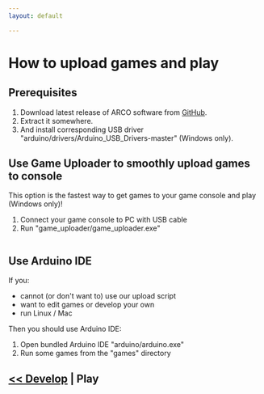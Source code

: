 ```yaml
---
layout: default

---
```


# How to upload games and play

## Prerequisites

1. Download latest release of ARCO software from [GitHub]({{site.github_url}}releases).
2. Extract it somewhere.
2. And install corresponding USB driver "arduino/drivers/Arduino_USB_Drivers-master" (Windows only).

## Use Game Uploader to smoothly upload games to console

This option is the fastest way to get games to your game console and play (Windows only)!

1. Connect your game console to PC with USB cable
2. Run "game_uploader/game_uploader.exe"

<img data-src="{{ '/assets/images/arco_game_uploader.png' | prepend: site.baseurl }}" class="img-responsive image-border">

## Use Arduino IDE

If you:

- cannot (or don't want to) use our upload script
- want to edit games or develop your own
- run Linux / Mac

Then you should use Arduino IDE:

1. Open bundled Arduino IDE "arduino/arduino.exe"
3. Run some games from the "games" directory

##  [<< Develop](/develop.html) | Play

